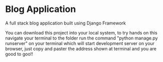 # Blog Application
A full stack blog application built using Django Framework

You can download this project into your local system, to try hands on this navigate your terminal to the folder 
run the command "python manage.py runserver" on your terminal which will start development server on your browser,
just copy and paster the address shown at terminal and you are good to goo!!
